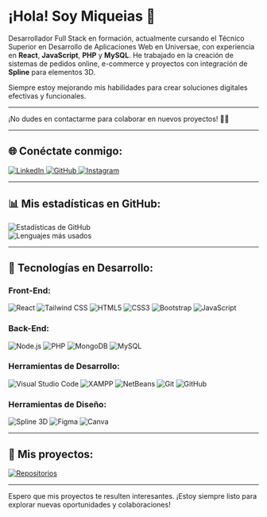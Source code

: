 # ¡Hola! Soy Miqueias 👋

Desarrollador Full Stack en formación, actualmente cursando el Técnico Superior en Desarrollo de Aplicaciones Web en Universae, con experiencia en **React**, **JavaScript**, **PHP** y **MySQL**. He trabajado en la creación de sistemas de pedidos online, e-commerce y proyectos con integración de **Spline** para elementos 3D.

Siempre estoy mejorando mis habilidades para crear soluciones digitales efectivas y funcionales.

---

¡No dudes en contactarme para colaborar en nuevos proyectos! 🚀🚀

---

## 🌐 Conéctate conmigo:

<span>
  <a href="https://www.linkedin.com/in/miqueias-jesus-77250a33a/" target="_blank">
    <img src="https://img.shields.io/badge/LinkedIn-0077B5?style=for-the-badge&logo=linkedin&logoColor=white" alt="LinkedIn">
  </a>
  <a href="https://github.com/miqueias26" target="_blank">
    <img src="https://img.shields.io/badge/GitHub-171515?style=for-the-badge&logo=github&logoColor=white" alt="GitHub">
  </a>
  <a href="https://www.instagram.com/miqueias_djesus/" target="_blank">
    <img src="https://img.shields.io/badge/Instagram-E4405F?style=for-the-badge&logo=instagram&logoColor=white" alt="Instagram">
  </a>
</span>

---

## 📊 Mis estadísticas en GitHub:

![Estadísticas de GitHub](https://github-readme-stats.vercel.app/api?username=miqueias26&show_icons=true&theme=radical)  
![Lenguajes más usados](https://github-readme-stats.vercel.app/api/top-langs/?username=miqueias26&layout=compact&theme=radical)

---

## 🚀 Tecnologías en Desarrollo:

### Front-End:
![React](https://img.shields.io/badge/React-20232A?style=for-the-badge&logo=react&logoColor=61DAFB)
![Tailwind CSS](https://img.shields.io/badge/Tailwind%20CSS-38B2AC?style=for-the-badge&logo=tailwindcss&logoColor=white)
![HTML5](https://img.shields.io/badge/HTML5-E34F26?style=for-the-badge&logo=html5&logoColor=white)
![CSS3](https://img.shields.io/badge/CSS3-1572B6?style=for-the-badge&logo=css3&logoColor=white)
![Bootstrap](https://img.shields.io/badge/Bootstrap-563D7C?style=for-the-badge&logo=bootstrap&logoColor=white)
![JavaScript](https://img.shields.io/badge/JavaScript-F7DF1E?style=for-the-badge&logo=javascript&logoColor=black)

### Back-End:
![Node.js](https://img.shields.io/badge/Node.js-339933?style=for-the-badge&logo=node.js&logoColor=white)
![PHP](https://img.shields.io/badge/PHP-777BB4?style=for-the-badge&logo=php&logoColor=white)
![MongoDB](https://img.shields.io/badge/MongoDB-47A248?style=for-the-badge&logo=mongodb&logoColor=white)
![MySQL](https://img.shields.io/badge/MySQL-4479A1?style=for-the-badge&logo=mysql&logoColor=white)

### Herramientas de Desarrollo:
![Visual Studio Code](https://img.shields.io/badge/Visual%20Studio%20Code-007ACC?style=for-the-badge&logo=visualstudiocode&logoColor=white)
![XAMPP](https://img.shields.io/badge/XAMPP-FB7A24?style=for-the-badge&logo=xampp&logoColor=white)
![NetBeans](https://img.shields.io/badge/NetBeans-1B6AC6?style=for-the-badge&logo=apache-netbeans-ide&logoColor=white)
![Git](https://img.shields.io/badge/Git-F05032?style=for-the-badge&logo=git&logoColor=white)
![GitHub](https://img.shields.io/badge/GitHub-171515?style=for-the-badge&logo=github&logoColor=white)

### Herramientas de Diseño:
![Spline 3D](https://img.shields.io/badge/Spline-000000?style=for-the-badge&logo=spline&logoColor=white)
![Figma](https://img.shields.io/badge/Figma-F24E1E?style=for-the-badge&logo=figma&logoColor=white)
![Canva](https://img.shields.io/badge/Canva-00C4CC?style=for-the-badge&logo=canva&logoColor=white)

---

## 📁 Mis proyectos:

[![Repositorios](https://img.shields.io/badge/Mis%20Repositorios-181717?style=for-the-badge&logo=github&logoColor=white)](https://github.com/miqueias26?tab=repositories)

---

Espero que mis proyectos te resulten interesantes. ¡Estoy siempre listo para explorar nuevas oportunidades y colaboraciones!
